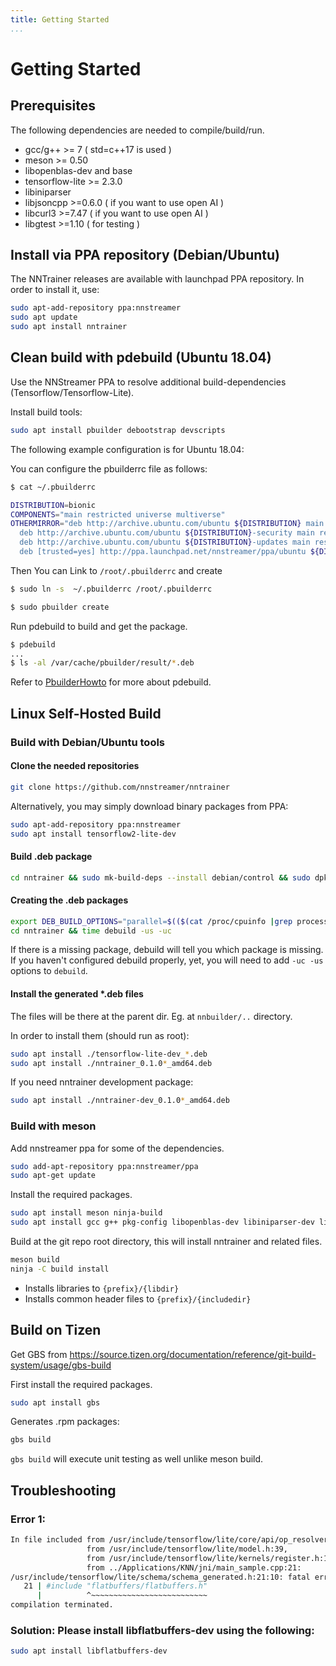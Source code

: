 ```yaml
---
title: Getting Started
...
```


# Getting Started

## Prerequisites

The following dependencies are needed to compile/build/run.

* gcc/g++ >= 7 ( std=c++17 is used )
* meson >= 0.50
* libopenblas-dev and base
* tensorflow-lite >= 2.3.0
* libiniparser
* libjsoncpp >=0.6.0 ( if you want to use open AI )
* libcurl3 >=7.47 ( if you want to use open AI )
* libgtest >=1.10 ( for testing )

## Install via PPA repository (Debian/Ubuntu)

The NNTrainer releases are available with launchpad PPA repository. In order to install it, use:

```bash
sudo apt-add-repository ppa:nnstreamer
sudo apt update
sudo apt install nntrainer
```

## Clean build with pdebuild (Ubuntu 18.04)

Use the NNStreamer PPA to resolve additional build-dependencies (Tensorflow/Tensorflow-Lite).

Install build tools:

```bash
sudo apt install pbuilder debootstrap devscripts
```

The following example configuration is for Ubuntu 18.04:

You can configure the pbuilderrc file as follows:
```bash
$ cat ~/.pbuilderrc

DISTRIBUTION=bionic
COMPONENTS="main restricted universe multiverse"
OTHERMIRROR="deb http://archive.ubuntu.com/ubuntu ${DISTRIBUTION} main restricted universe multiverse |\
  deb http://archive.ubuntu.com/ubuntu ${DISTRIBUTION}-security main restricted universe multiverse |\
  deb http://archive.ubuntu.com/ubuntu ${DISTRIBUTION}-updates main restricted universe multiverse |\
  deb [trusted=yes] http://ppa.launchpad.net/nnstreamer/ppa/ubuntu ${DISTRIBUTION} main"
```

Then You can Link to ```/root/.pbuilderrc``` and create
```bash
$ sudo ln -s  ~/.pbuilderrc /root/.pbuilderrc

$ sudo pbuilder create
```

Run pdebuild to build and get the package.

```bash
$ pdebuild
...
$ ls -al /var/cache/pbuilder/result/*.deb
```

Refer to [PbuilderHowto](https://wiki.ubuntu.com/PbuilderHowto) for more about pdebuild.

## Linux Self-Hosted Build

### Build with Debian/Ubuntu tools

#### Clone the needed repositories

```bash
git clone https://github.com/nnstreamer/nntrainer
```

Alternatively, you may simply download binary packages from PPA:

```bash
sudo apt-add-repository ppa:nnstreamer
sudo apt install tensorflow2-lite-dev
```

#### Build .deb package

```bash
cd nntrainer && sudo mk-build-deps --install debian/control && sudo dpkg -i *.deb
```

#### Creating the .deb packages

```bash
export DEB_BUILD_OPTIONS="parallel=$(($(cat /proc/cpuinfo |grep processor|wc -l) + 1))"
cd nntrainer && time debuild -us -uc
```

If there is a missing package, debuild will tell you which package is missing.
If you haven't configured debuild properly, yet, you will need to add `-uc -us` options to `debuild`.

#### Install the generated \*.deb files

The files will be there at the parent dir. Eg. at `nnbuilder/..` directory.

In order to install them (should run as root):

```bash
sudo apt install ./tensorflow-lite-dev_*.deb
sudo apt install ./nntrainer_0.1.0*_amd64.deb
```

If you need nntrainer development package:

```bash
sudo apt install ./nntrainer-dev_0.1.0*_amd64.deb
```

### Build with meson

Add nnstreamer ppa for some of the dependencies.

```bash
sudo add-apt-repository ppa:nnstreamer/ppa
sudo apt-get update
```

Install the required packages.

```bash
sudo apt install meson ninja-build
sudo apt install gcc g++ pkg-config libopenblas-dev libiniparser-dev libjsoncpp-dev libcurl3-dev tensorflow2-lite-dev nnstreamer-dev libglib2.0-dev libgstreamer1.0-dev libgtest-dev ml-api-common-dev flatbuffers-compiler ml-inference-api-dev
```

Build at the git repo root directory, this will install nntrainer and related files.

```bash
meson build
ninja -C build install
```

* Installs libraries to ```{prefix}/{libdir}```
* Installs common header files to ```{prefix}/{includedir}```

## Build on Tizen

Get GBS from <https://source.tizen.org/documentation/reference/git-build-system/usage/gbs-build>

First install the required packages.

```bash
sudo apt install gbs
```

Generates .rpm packages:

```bash
gbs build
```

`gbs build` will execute unit testing as well unlike meson build.

## Troubleshooting

### Error 1:

```bash
In file included from /usr/include/tensorflow/lite/core/api/op_resolver.h:20,
                 from /usr/include/tensorflow/lite/model.h:39,
                 from /usr/include/tensorflow/lite/kernels/register.h:19,
                 from ../Applications/KNN/jni/main_sample.cpp:21:
/usr/include/tensorflow/lite/schema/schema_generated.h:21:10: fatal error: flatbuffers/flatbuffers.h: No such file or directory
   21 | #include "flatbuffers/flatbuffers.h"
      |          ^~~~~~~~~~~~~~~~~~~~~~~~~~~
compilation terminated.
```

### Solution: Please install libflatbuffers-dev using the following:

```bash
sudo apt install libflatbuffers-dev
```
